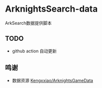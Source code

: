 
 # ArknightsSearch-data
 
ArkSearch数据提供脚本

 ## TODO

 - github action 自动更新

## 鸣谢
 
 - 数据资源 [Kengxxiao/ArknightsGameData](https://github.com/Kengxxiao/ArknightsGameData)